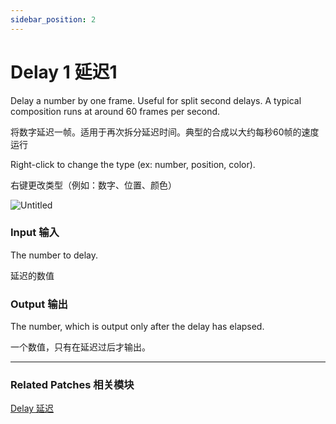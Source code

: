 ```yaml
---
sidebar_position: 2
---
```


# Delay 1 延迟1

Delay a number by one frame. Useful for split second delays. A typical composition runs at around 60 frames per second.

将数字延迟一帧。适用于再次拆分延迟时间。典型的合成以大约每秒60帧的速度运行

Right-click to change the type (ex: number, position, color).

右键更改类型（例如：数字、位置、颜色）

![Untitled](https://s3.us-west-2.amazonaws.com/secure.notion-static.com/986ab47a-0979-4609-b7c4-22d371f20cdb/Untitled.png?X-Amz-Algorithm=AWS4-HMAC-SHA256&X-Amz-Content-Sha256=UNSIGNED-PAYLOAD&X-Amz-Credential=AKIAT73L2G45EIPT3X45%2F20220602%2Fus-west-2%2Fs3%2Faws4_request&X-Amz-Date=20220602T181031Z&X-Amz-Expires=86400&X-Amz-Signature=1450b5be71c959f50c4dddd165375af0631cf414ad2af4455793e8bfac717735&X-Amz-SignedHeaders=host&response-content-disposition=filename%20%3D%22Untitled.png%22&x-id=GetObject)

### Input 输入

The number to delay.

延迟的数值

### Output 输出

The number, which is output only after the delay has elapsed.

一个数值，只有在延迟过后才输出。

------

### Related Patches 相关模块

[Delay 延迟](./Delay.md)
